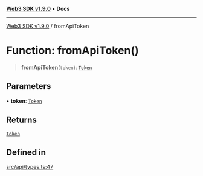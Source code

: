 [**Web3 SDK v1.9.0**](../README.md) • **Docs**

***

[Web3 SDK v1.9.0](../globals.md) / fromApiToken

# Function: fromApiToken()

> **fromApiToken**(`token`): [`Token`](../interfaces/Token.md)

## Parameters

• **token**: [`Token`](../namespaces/node/interfaces/Token.md)

## Returns

[`Token`](../interfaces/Token.md)

## Defined in

[src/api/types.ts:47](https://github.com/Mystic-Nayy/alephium-web3/blob/ee41f5e0e7d7fb0b155fe62f05b2ac03772895ca/packages/web3/src/api/types.ts#L47)
